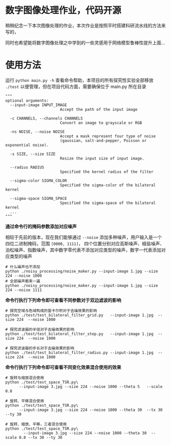 # 数字图像处理作业，代码开源

稍稍纪念一下本次图像处理的作业，本次作业是按照平时搭建科研流水线的方法来写的，

同时也希望能将数字图像处理之中学到的一些灵感用于网络模型鲁棒性提升上面...


# 使用方法
运行 `python main.py -h` 查看命令帮助，本项目的所有探究性实验全部移放 `./test` 以便管理，但在项目代码方面，需要确保位于 main.py 所在目录
```
"""
optional arguments:
  --input-image INPUT_IMAGE
                        Accept the path of the input image
  
  -c CHANNELS, --channels CHANNELS
                        Convert an image to grayscale or RGB
  
  -ns NOISE, --noise NOISE
                        Accept a mask represent four type of noise 
                        (gaussian, salt-and-pepper, Poisson or exponential noise).
  
  -s SIZE, --size SIZE  
                        Resize the input size of input image.
  
  --radius RADIUS       
                        Specified the kernel radius of the filter
  
  --sigma-color SIGMA_COLOR
                        Specified the sigma-color of the bilateral kernel
  
  --sigma-space SIGMA_SPACE
                        Specified the sigma-space of the bilateral kernel
  ...
"""
```



**通过命令行的掩码参数添加对应噪声**

相较于先前的版本，现在我们能够通过 `--noise` 添加多种噪声，用户输入是一个四位二进制掩码，范围 `[0000, 1111]`，
四个位置分别对应高斯噪声、椒盐噪声、泊松噪声、指数噪声，其中数字零代表不添加对应类型的噪声，数字一代表添加对应类型的噪声

```shell
# 什么噪声也不添加
python ./noisy_processing/noise_maker.py --input-image 1.jpg --size 224 --noise 1000
# 全部噪声都来一遍
python ./noisy_processing/noise_maker.py --input-image 1.jpg --size 224 --noise 1111
```



**命令行执行下列命令即可查看不同参数对于双边滤波的影响**
```shell
# 探究空域与色域构成的笛卡尔积对于去噪效果的影响
python ./test/test_bilateral_filter_grid.py   --input-image 1.jpg  --size 224  --noise 1000

# 探究滤波器的半径对于去噪效果的影响
python ./test/test_bilateral_filter_step.py   --input-image 1.jpg  --size 224  --noise 1000

# 探究滤波器的步长对于去噪效果的影响
python ./test/test_bilateral_filter_radius.py --input-image 1.jpg  --size 224  --noise 1000
```



**命令行执行下列命令即可查看不同变化效果混合使用的效果**
```shell
# 旋转与缩放混合使用
python ./test/test_space_TSR.py\
      --input-image 3.jpg --size 224 --noise 1000 --theta 5   --scale 0.8

# 旋转、平移混合使用
python ./test/test_space_TSR.py\ 
      --input-image 3.jpg --size 224 --noise 1000 --theta 30  --tx 30 --ty 30

# 旋转、缩放、平移，三者混合使用
python ./test/test_space_TSR.py\
        --input-image 3.jpg --size 224 --noise 1000 --theta 30  --scale 0.8 --tx 30 --ty 30
```
